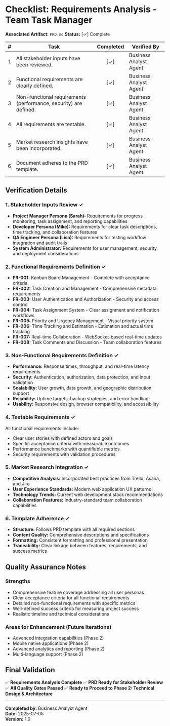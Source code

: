 # Checklist: Requirements Analysis - Team Task Manager

**Associated Artifact:** `PRD.md`
**Status:** [✓] Complete

| # | Task                                                     | Completed | Verified By |
|---|----------------------------------------------------------|:---------:|-------------|
| 1 | All stakeholder inputs have been reviewed.               |    [✓]    | Business Analyst Agent |
| 2 | Functional requirements are clearly defined.             |    [✓]    | Business Analyst Agent |
| 3 | Non-functional requirements (performance, security) are defined. |    [✓]    | Business Analyst Agent |
| 4 | All requirements are testable.                           |    [✓]    | Business Analyst Agent |
| 5 | Market research insights have been incorporated.         |    [✓]    | Business Analyst Agent |
| 6 | Document adheres to the PRD template.                    |    [✓]    | Business Analyst Agent |

## Verification Details

### 1. Stakeholder Inputs Review ✓
- **Project Manager Persona (Sarah):** Requirements for progress monitoring, task assignment, and reporting capabilities
- **Developer Persona (Mike):** Requirements for clear task descriptions, time tracking, and collaboration features
- **QA Engineer Persona (Lisa):** Requirements for testing workflow integration and audit trails
- **System Administrator:** Requirements for user management, security, and deployment considerations

### 2. Functional Requirements Definition ✓
- **FR-001:** Kanban Board Management - Complete with acceptance criteria
- **FR-002:** Task Creation and Management - Comprehensive metadata requirements
- **FR-003:** User Authentication and Authorization - Security and access control
- **FR-004:** Task Assignment System - Clear assignment and notification workflows
- **FR-005:** Priority and Urgency Management - Visual priority system
- **FR-006:** Time Tracking and Estimation - Estimation and actual time tracking
- **FR-007:** Real-time Collaboration - WebSocket-based real-time updates
- **FR-008:** Task Comments and Discussion - Team collaboration features

### 3. Non-Functional Requirements Definition ✓
- **Performance:** Response times, throughput, and real-time latency requirements
- **Security:** Authentication, authorization, data protection, and input validation
- **Scalability:** User growth, data growth, and geographic distribution support
- **Reliability:** Uptime targets, backup strategies, and error handling
- **Usability:** Responsive design, browser compatibility, and accessibility

### 4. Testable Requirements ✓
All functional requirements include:
- Clear user stories with defined actors and goals
- Specific acceptance criteria with measurable outcomes
- Performance benchmarks with quantifiable metrics
- Security requirements with validation procedures

### 5. Market Research Integration ✓
- **Competitive Analysis:** Incorporated best practices from Trello, Asana, and Jira
- **User Experience Standards:** Modern web application UX patterns
- **Technology Trends:** Current web development stack recommendations
- **Collaboration Features:** Industry-standard team collaboration capabilities

### 6. Template Adherence ✓
- **Structure:** Follows PRD template with all required sections
- **Content Quality:** Comprehensive descriptions and specifications
- **Formatting:** Consistent formatting and professional presentation
- **Traceability:** Clear linkage between features, requirements, and success metrics

## Quality Assurance Notes

### Strengths
- Comprehensive feature coverage addressing all user personas
- Clear acceptance criteria for all functional requirements
- Detailed non-functional requirements with specific metrics
- Well-defined success criteria for measuring project success
- Realistic timeline and technical considerations

### Areas for Enhancement (Future Iterations)
- Advanced integration capabilities (Phase 2)
- Mobile native applications (Phase 2)
- Advanced analytics and reporting (Phase 2)
- Multi-language support (Phase 2)

## Final Validation
✅ **Requirements Analysis Complete**
✅ **PRD Ready for Stakeholder Review**
✅ **All Quality Gates Passed**
✅ **Ready to Proceed to Phase 2: Technical Design & Architecture**

---
**Completed by:** Business Analyst Agent  
**Date:** 2025-07-05   
**Version:** 1.0 